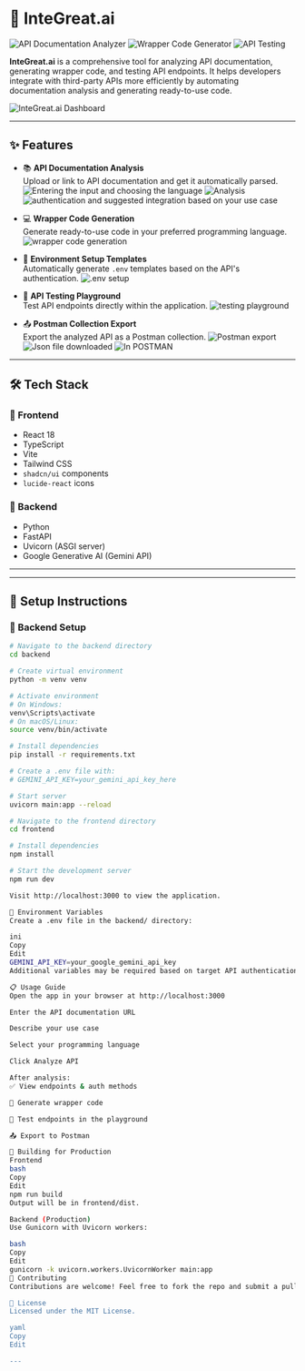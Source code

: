 # 🚀 InteGreat.ai

![API Documentation Analyzer](https://img.shields.io/badge/API-Documentation_Analyzer-blue)
![Wrapper Code Generator](https://img.shields.io/badge/Wrapper-Code_Generator-green)
![API Testing](https://img.shields.io/badge/API-Testing-orange)

**InteGreat.ai** is a comprehensive tool for analyzing API documentation, generating wrapper code, and testing API endpoints. It helps developers integrate with third-party APIs more efficiently by automating documentation analysis and generating ready-to-use code.

![InteGreat.ai Dashboard](image-1.png)

---

## ✨ Features

- 📚 **API Documentation Analysis**  
  Upload or link to API documentation and get it automatically parsed.
  ![Entering the input and choosing the language](image-2.png)
  ![Analysis](image-3.png)
  ![authentication and suggested integration based on your use case](image-4.png)

- 💻 **Wrapper Code Generation**  
  Generate ready-to-use code in your preferred programming language.
  ![wrapper code generation](image-5.png)

- 🔑 **Environment Setup Templates**  
  Automatically generate `.env` templates based on the API's authentication.
  ![.env setup](image-6.png)

- 🧪 **API Testing Playground**  
  Test API endpoints directly within the application.
  ![testing playground](image-7.png)

- 📤 **Postman Collection Export**  
  Export the analyzed API as a Postman collection.
  ![Postman export](image-8.png)
  ![Json file downloaded](image-9.png)
  ![In POSTMAN](image-10.png)

---

## 🛠️ Tech Stack

### 🔷 Frontend
- React 18
- TypeScript
- Vite
- Tailwind CSS
- `shadcn/ui` components
- `lucide-react` icons

### 🐍 Backend
- Python
- FastAPI
- Uvicorn (ASGI server)
- Google Generative AI (Gemini API)

---


---

## 🚀 Setup Instructions

### 🔧 Backend Setup

```bash
# Navigate to the backend directory
cd backend

# Create virtual environment
python -m venv venv

# Activate environment
# On Windows:
venv\Scripts\activate
# On macOS/Linux:
source venv/bin/activate

# Install dependencies
pip install -r requirements.txt

# Create a .env file with:
# GEMINI_API_KEY=your_gemini_api_key_here

# Start server
uvicorn main:app --reload

# Navigate to the frontend directory
cd frontend

# Install dependencies
npm install

# Start the development server
npm run dev

Visit http://localhost:3000 to view the application.

🔐 Environment Variables
Create a .env file in the backend/ directory:

ini
Copy
Edit
GEMINI_API_KEY=your_google_gemini_api_key
Additional variables may be required based on target API authentication.

📋 Usage Guide
Open the app in your browser at http://localhost:3000

Enter the API documentation URL

Describe your use case

Select your programming language

Click Analyze API

After analysis:
✅ View endpoints & auth methods

🧩 Generate wrapper code

🧪 Test endpoints in the playground

📤 Export to Postman

🧱 Building for Production
Frontend
bash
Copy
Edit
npm run build
Output will be in frontend/dist.

Backend (Production)
Use Gunicorn with Uvicorn workers:

bash
Copy
Edit
gunicorn -k uvicorn.workers.UvicornWorker main:app
🤝 Contributing
Contributions are welcome! Feel free to fork the repo and submit a pull request. Let's make API integration easier for everyone.

📄 License
Licensed under the MIT License.

yaml
Copy
Edit

---
